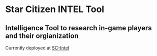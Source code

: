 # Star Citizen INTEL Tool

## Intelligence Tool to research in-game players and their orgianization

Currently deployed at [SC-Intel](https://pweb.solutions/starcitizen/intel/)
